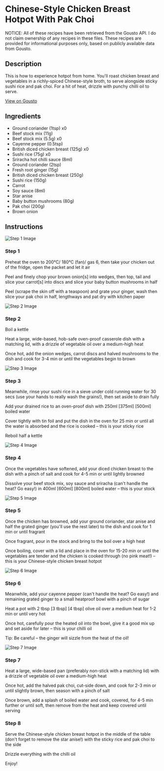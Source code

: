# Chinese-Style Chicken Breast Hotpot With Pak Choi

NOTICE: All of these recipes have been retrieved from the Gousto API. I do not claim ownership of any recipes in these files. These recipes are provided for informational purposes only, based on publicly available data from Gousto.

## Description

This is how to experience hotpot from home. You'll roast chicken breast and vegetables in a richly-spiced Chinese-style broth, to serve alongside sticky sushi rice and pak choi. For a hit of heat, drizzle with punchy chilli oil to serve. 

[View on Gousto](https://www.gousto.co.uk/recipes/cookbook/chinese-style-chicken-breast-hotpot-with-pak-choi)

## Ingredients

- Ground coriander (1tsp) x0
- Beef stock mix (11g)
- Beef stock mix (5.5g) x0
- Cayenne pepper (0.5tsp)
- British diced chicken breast (125g) x0
- Sushi rice (75g) x0
- Sriracha hot chilli sauce (8ml)
- Ground coriander (2tsp)
- Fresh root ginger (15g)
- British diced chicken breast (250g)
- Sushi rice (150g)
- Carrot
- Soy sauce (8ml)
- Star anise
- Baby button mushrooms (80g)
- Pak choi (200g)
- Brown onion

## Instructions

![Step 1 Image](https://production-media.gousto.co.uk/cms/recipe-step-image/step-1-1699369288938-x200.jpg)

### Step 1

Preheat the oven to 200°C/ 180°C (fan)/ gas 6, then take your chicken out of the fridge, open the packet and let it air

Peel and finely chop your brown onion[s] into wedges, then top, tail and slice your carrot[s] into discs and slice your baby button mushrooms in half

Peel (scrape the skin off with a teaspoon) and grate your ginger, wash then slice your pak choi in half, lengthways and pat dry with kitchen paper

![Step 2 Image](https://production-media.gousto.co.uk/cms/recipe-step-image/step-2-1699369295189-x200.jpg)

### Step 2

Boil a kettle

Heat a large, wide-based, hob-safe oven-proof casserole dish with a matching lid, with a drizzle of vegetable oil over a medium-high heat

Once hot, add the onion wedges, carrot discs and halved mushrooms to the dish and cook for 3-4 min or until the vegetables begin to brown

![Step 3 Image](https://production-media.gousto.co.uk/cms/recipe-step-image/step-3-1699369304653-x200.jpg)

### Step 3

Meanwhile, rinse your sushi rice in a sieve under cold running water for 30 secs (use your hands to really wash the grains!), then set aside to drain fully

Add your drained rice to an oven-proof dish with 250ml <span class="text-purple">[375ml]</span><span class="text-danger"> [500ml]</span> boiled water

Cover tightly with tin foil and put the dish in the oven for 25 min or until all the water is absorbed and the rice is cooked – this is your sticky rice

Reboil half a kettle

![Step 4 Image](https://production-media.gousto.co.uk/cms/recipe-step-image/step-4-1699369310203-x200.jpg)

### Step 4

Once the vegetables have softened, add your diced chicken breast to the dish with a pinch of salt and cook for 4-5 min or until lightly browned

Dissolve your beef stock mix, soy sauce and sriracha (can't handle the heat? Go easy!) in 400ml <span class="text-purple">[600ml]</span> <span class="text-danger">[800ml] </span>boiled water – this is your stock

![Step 5 Image](https://production-media.gousto.co.uk/cms/recipe-step-image/step-5-1699369320320-x200.jpg)

### Step 5

Once the chicken has browned, add your ground coriander, star anise and half the grated ginger (you'll use the rest later) to the dish and cook for 1 min or until fragrant

Once fragrant, pour in the stock and bring to the boil over a high heat

Once boiling, cover with a lid and place in the oven for 15-20 min or until the vegetables are tender and the chicken is cooked through (no pink meat!) – this is your Chinese-style chicken breast hotpot

![Step 6 Image](https://production-media.gousto.co.uk/cms/recipe-step-image/step-6-1699369327590-x200.jpg)

### Step 6

Meanwhile, add your cayenne pepper (can't handle the heat? Go easy!) and remaining grated ginger to a small heatproof bowl with a pinch of sugar

Heat a pot with 2 tbsp <span class="text-purple">[3 tbsp]</span> <span class="text-danger">[4 tbsp]</span> olive oil over a medium heat for 1-2 min or until very hot

Once hot, carefully pour the heated oil into the bowl, give it a good mix up and set aside for later – this is your chilli oil

Tip: Be careful – the ginger will sizzle from the heat of the oil!

![Step 7 Image](https://production-media.gousto.co.uk/cms/recipe-step-image/step-7-1699369332797-x200.jpg)

### Step 7

Heat a large, wide-based pan (preferably non-stick with a matching lid) with a drizzle of vegetable oil over a medium-high heat

Once hot, add the halved pak choi, cut-side down, and cook for 2-3 min or until slightly brown, then season with a pinch of salt

Once brown, add a splash of boiled water and cook, covered, for 4-5 min further or until soft, then remove from the heat and keep covered until serving

### Step 8

Serve the Chinese-style chicken breast hotpot in the middle of the table (don't forget to remove the star anise!) with the sticky rice and pak choi to the side

Drizzle everything with the chilli oil

Enjoy!

